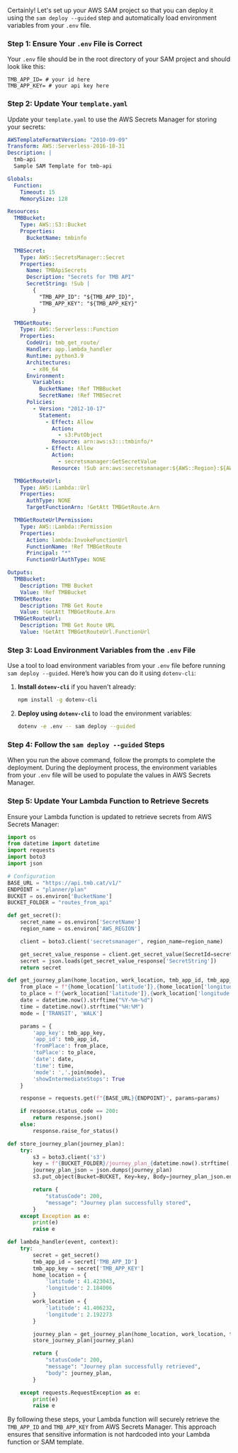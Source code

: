 Certainly! Let's set up your AWS SAM project so that you can deploy it using the `sam deploy --guided` step and automatically load environment variables from your `.env` file.

### Step 1: Ensure Your `.env` File is Correct

Your `.env` file should be in the root directory of your SAM project and should look like this:

```plaintext
TMB_APP_ID= # your id here
TMB_APP_KEY= # your api key here
```

### Step 2: Update Your `template.yaml`

Update your `template.yaml` to use the AWS Secrets Manager for storing your secrets:

```yaml
AWSTemplateFormatVersion: "2010-09-09"
Transform: AWS::Serverless-2016-10-31
Description: |
  tmb-api
  Sample SAM Template for tmb-api

Globals:
  Function:
    Timeout: 15
    MemorySize: 128

Resources:
  TMBBucket:
    Type: AWS::S3::Bucket
    Properties:
      BucketName: tmbinfo

  TMBSecret:
    Type: AWS::SecretsManager::Secret
    Properties:
      Name: TMBApiSecrets
      Description: "Secrets for TMB API"
      SecretString: !Sub |
        {
          "TMB_APP_ID": "${TMB_APP_ID}",
          "TMB_APP_KEY": "${TMB_APP_KEY}"
        }

  TMBGetRoute:
    Type: AWS::Serverless::Function
    Properties:
      CodeUri: tmb_get_route/
      Handler: app.lambda_handler
      Runtime: python3.9
      Architectures:
        - x86_64
      Environment:
        Variables:
          BucketName: !Ref TMBBucket
          SecretName: !Ref TMBSecret
      Policies:
        - Version: "2012-10-17"
          Statement:
            - Effect: Allow
              Action:
                - s3:PutObject
              Resource: arn:aws:s3:::tmbinfo/*
            - Effect: Allow
              Action:
                - secretsmanager:GetSecretValue
              Resource: !Sub arn:aws:secretsmanager:${AWS::Region}:${AWS::AccountId}:secret:TMBApiSecrets

  TMBGetRouteUrl:
    Type: AWS::Lambda::Url
    Properties:
      AuthType: NONE
      TargetFunctionArn: !GetAtt TMBGetRoute.Arn

  TMBGetRouteUrlPermission:
    Type: AWS::Lambda::Permission
    Properties:
      Action: lambda:InvokeFunctionUrl
      FunctionName: !Ref TMBGetRoute
      Principal: "*"
      FunctionUrlAuthType: NONE

Outputs:
  TMBBucket:
    Description: TMB Bucket
    Value: !Ref TMBBucket
  TMBGetRoute:
    Description: TMB Get Route
    Value: !GetAtt TMBGetRoute.Arn
  TMBGetRouteUrl:
    Description: TMB Get Route URL
    Value: !GetAtt TMBGetRouteUrl.FunctionUrl
```

### Step 3: Load Environment Variables from the `.env` File

Use a tool to load environment variables from your `.env` file before running `sam deploy --guided`. Here’s how you can do it using `dotenv-cli`:

1. **Install `dotenv-cli`** if you haven't already:

   ```sh
   npm install -g dotenv-cli
   ```

2. **Deploy using `dotenv-cli`** to load the environment variables:

   ```sh
   dotenv -e .env -- sam deploy --guided
   ```

### Step 4: Follow the `sam deploy --guided` Steps

When you run the above command, follow the prompts to complete the deployment. During the deployment process, the environment variables from your `.env` file will be used to populate the values in AWS Secrets Manager.

### Step 5: Update Your Lambda Function to Retrieve Secrets

Ensure your Lambda function is updated to retrieve secrets from AWS Secrets Manager:

```python
import os
from datetime import datetime
import requests
import boto3
import json

# Configuration
BASE_URL = "https://api.tmb.cat/v1/"
ENDPOINT = "planner/plan"
BUCKET = os.environ['BucketName']
BUCKET_FOLDER = "routes_from_api"

def get_secret():
    secret_name = os.environ['SecretName']
    region_name = os.environ['AWS_REGION']

    client = boto3.client('secretsmanager', region_name=region_name)

    get_secret_value_response = client.get_secret_value(SecretId=secret_name)
    secret = json.loads(get_secret_value_response['SecretString'])
    return secret

def get_journey_plan(home_location, work_location, tmb_app_id, tmb_app_key):
    from_place = f"{home_location['latitude']},{home_location['longitude']}"
    to_place = f"{work_location['latitude']},{work_location['longitude']}"
    date = datetime.now().strftime("%Y-%m-%d")
    time = datetime.now().strftime("%H:%M")
    mode = ['TRANSIT', 'WALK']

    params = {
        'app_key': tmb_app_key,
        'app_id': tmb_app_id,
        'fromPlace': from_place,
        'toPlace': to_place,
        'date': date,
        'time': time,
        'mode': ','.join(mode),
        'showIntermediateStops': True
    }

    response = requests.get(f"{BASE_URL}{ENDPOINT}", params=params)

    if response.status_code == 200:
        return response.json()
    else:
        response.raise_for_status()

def store_journey_plan(journey_plan):
    try:
        s3 = boto3.client('s3')
        key = f"{BUCKET_FOLDER}/journey_plan_{datetime.now().strftime('%Y-%m-%d_%H-%M')}.json"
        journey_plan_json = json.dumps(journey_plan)
        s3.put_object(Bucket=BUCKET, Key=key, Body=journey_plan_json.encode('utf-8'))

        return {
            "statusCode": 200,
            "message": "Journey plan successfully stored",
        }
    except Exception as e:
        print(e)
        raise e

def lambda_handler(event, context):
    try:
        secret = get_secret()
        tmb_app_id = secret['TMB_APP_ID']
        tmb_app_key = secret['TMB_APP_KEY']
        home_location = {
            'latitude': 41.423043,
            'longitude': 2.184006
        }
        work_location = {
            'latitude': 41.406232,
            'longitude': 2.192273
        }

        journey_plan = get_journey_plan(home_location, work_location, tmb_app_id, tmb_app_key)
        store_journey_plan(journey_plan)

        return {
            "statusCode": 200,
            "message": "Journey plan successfully retrieved",
            "body": journey_plan,
        }

    except requests.RequestException as e:
        print(e)
        raise e
```

By following these steps, your Lambda function will securely retrieve the `TMB_APP_ID` and `TMB_APP_KEY` from AWS Secrets Manager. This approach ensures that sensitive information is not hardcoded into your Lambda function or SAM template.
